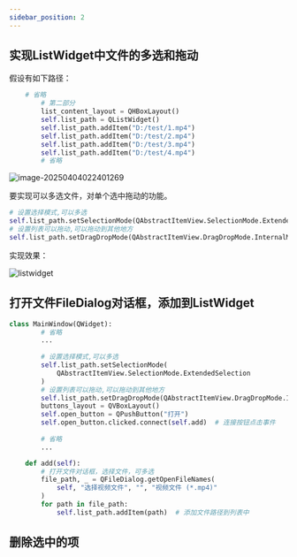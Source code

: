 ```yaml
---
sidebar_position: 2
---
```


## 实现ListWidget中文件的多选和拖动

假设有如下路径：

```python
	# 省略
    	# 第二部分
        list_content_layout = QHBoxLayout()
        self.list_path = QListWidget()
        self.list_path.addItem("D:/test/1.mp4")
        self.list_path.addItem("D:/test/2.mp4")
        self.list_path.addItem("D:/test/3.mp4")
        self.list_path.addItem("D:/test/4.mp4")
        # 省略
```

![image-20250404022401269](https://blog-1301697820.cos.ap-guangzhou.myqcloud.com/blog/image-20250404022401269.png)

要实现可以多选文件，对单个选中拖动的功能。

```python
# 设置选择模式,可以多选
self.list_path.setSelectionMode(QAbstractItemView.SelectionMode.ExtendedSelection)
# 设置列表可以拖动,可以拖动到其他地方
self.list_path.setDragDropMode(QAbstractItemView.DragDropMode.InternalMove)
```

实现效果：

![listwidget](https://blog-1301697820.cos.ap-guangzhou.myqcloud.com/blog/listwidget.gif)

## 打开文件FileDialog对话框，添加到ListWidget

```python
class MainWindow(QWidget):
		# 省略
        ...
        
        # 设置选择模式,可以多选
        self.list_path.setSelectionMode(
            QAbstractItemView.SelectionMode.ExtendedSelection
        )
        # 设置列表可以拖动,可以拖动到其他地方
        self.list_path.setDragDropMode(QAbstractItemView.DragDropMode.InternalMove)
        buttons_layout = QVBoxLayout()
        self.open_button = QPushButton("打开")
        self.open_button.clicked.connect(self.add)  # 连接按钮点击事件
		
        # 省略
        ...

    def add(self):
        # 打开文件对话框，选择文件，可多选
        file_path, _ = QFileDialog.getOpenFileNames(
            self, "选择视频文件", "", "视频文件 (*.mp4)"
        )
        for path in file_path:
            self.list_path.addItem(path)  # 添加文件路径到列表中
```

## 删除选中的项









